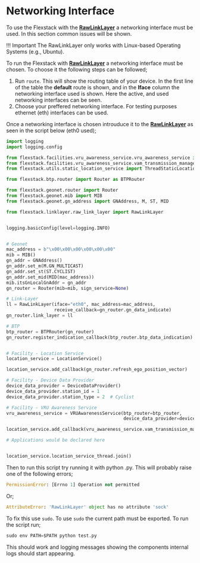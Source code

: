 # Networking Interface

To use the Flexstack with the [__RawLinkLayer__](link-layer.md) a networking interface must be used. In this section common issues will be shown.

!!! Important
    The RawLinkLayer only works with Linux-based Operating Systems (e.g., Ubuntu).

To run the Flexstack with [__RawLinkLayer__](link-layer.md) a networking interface must be chosen. To choose it the following steps can be followed;
1. Run `route`. This will show the routing table of your device. In the first line of the table the __default__ route is shown, and in the __Iface__ column the networking interface used is shown. Here the active, and used networking interfaces can be seen.
2. Choose your preffered networking interface. For testing purposes ethernet (eth) interfaces can be used.

Once a networking interface is chosen introuduce it to the [__RawLinkLayer__](link-layer.md) as seen in the script below (eth0 used);

```py
import logging
import logging.config

from flexstack.facilities.vru_awareness_service.vru_awareness_service import VRUAwarenessService
from flexstack.facilities.vru_awareness_service.vam_transmission_management import DeviceDataProvider
from flexstack.utils.static_location_service import ThreadStaticLocationService as LocationService

from flexstack.btp.router import Router as BTPRouter

from flexstack.geonet.router import Router
from flexstack.geonet.mib import MIB
from flexstack.geonet.gn_address import GNAddress, M, ST, MID

from flexstack.linklayer.raw_link_layer import RawLinkLayer


logging.basicConfig(level=logging.INFO)


# Geonet
mac_address = b"\x00\x00\x00\x00\x00\x00"
mib = MIB()
gn_addr = GNAddress()
gn_addr.set_m(M.GN_MULTICAST)
gn_addr.set_st(ST.CYCLIST)
gn_addr.set_mid(MID(mac_address))
mib.itsGnLocalGnAddr = gn_addr
gn_router = Router(mib=mib, sign_service=None)

# Link-Layer
ll = RawLinkLayer(iface="eth0", mac_address=mac_address, 
                  receive_callback=gn_router.gn_data_indicate)
gn_router.link_layer = ll

# BTP
btp_router = BTPRouter(gn_router)
gn_router.register_indication_callback(btp_router.btp_data_indication)


# Facility - Location Service
location_service = LocationService()

location_service.add_callback(gn_router.refresh_ego_position_vector)

# Facility - Device Data Provider
device_data_provider = DeviceDataProvider()
device_data_provider.station_id = 1
device_data_provider.station_type = 2  # Cyclist

# Facility - VRU Awareness Service
vru_awareness_service = VRUAwarenessService(btp_router=btp_router,
                                            device_data_provider=device_data_provider)

location_service.add_callback(vru_awareness_service.vam_transmission_management.location_service_callback)

# Applications would be declared here


location_service.location_service_thread.join()
```

Then to run this script try running it with python <script-name>.py. This will probably raise one of the following errors;

```py
PermissionError: [Errno 1] Operation not permitted
```
Or;

```py
AttributeError: 'RawLinkLayer' object has no attribute 'sock'
```

To fix this use `sudo`. To use `sudo` the current path must be exported. To run the script run;

```py
sudo env PATH=$PATH python test.py 
```

This should work and logging messages showing the components internal logs should start appearing.
